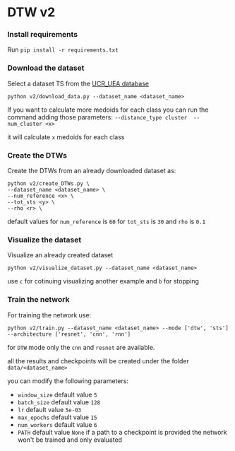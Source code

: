 # DTW v2

### Install requirements
Run `pip install -r requirements.txt`


### Download the dataset

Select a dataset TS from the [UCR_UEA database](https://www.timeseriesclassification.com/index.php)

`python v2/download_data.py --dataset_name <dataset_name>`

If you want to calculate more medoids for each class you can run the command adding those parameters:
`--distance_type cluster  --num_cluster <x>`

it will calculate `x` medoids for each class 


### Create the DTWs

Create the DTWs from an already downloaded dataset as:

```
python v2/create_DTWs.py \
--dataset_name <dataset_name> \
--num_reference <x> \
--tot_sts <y> \
--rho <r> \
```

default values for `num_reference` is `60` for `tot_sts` is `30` and `rho` is `0.1`

### Visualize the dataset

Visualize an already created dataset

`python v2/visualize_dataset.py --dataset_name <dataset_name>`

use `c` for cotinuing visualizing another example and `b` for stopping

### Train the network

For training the network use:

`python v2/train.py --dataset_name <dataset_name> --mode ['dtw', 'sts'] --architecture ['resnet', 'cnn', 'rnn']`

for `DTW` mode only the `cnn` and `resnet` are available.

all the results and checkpoints will be created under the folder `data/<dataset_name>`

you can modify the following parameters:
- `window_size` default value `5`
- `batch_size` default value `128`
- `lr` default value `5e-03`
- `max_epochs` default value `15`
- `num_workers` default value `6`
- `PATH` default value `None` if a path to a checkpoint is provided the network won't be trained and only evaluated


